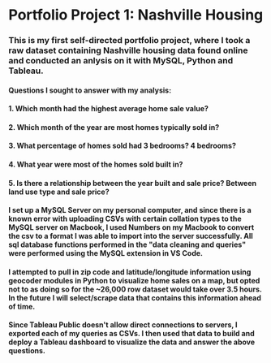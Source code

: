 # Portfolio Project 1: Nashville Housing
### This is my first self-directed portfolio project, where I took a raw dataset containing Nashville housing data found online and conducted an anlysis on it with MySQL, Python and Tableau.
#### Questions I sought to answer with my analysis:
#### 1. Which month had the highest average home sale value?
#### 2. Which month of the year are most homes typically sold in?
#### 3. What percentage of homes sold had 3 bedrooms? 4 bedrooms?
#### 4. What year were most of the homes sold built in?
#### 5. Is there a relationship between the year built and sale price? Between land use type and sale price?
#### I set up a MySQL Server on my personal computer, and since there is a known error with uploading CSVs with certain collation types to the MySQL server on Macbook, I used Numbers on my Macbook to convert the csv to a format I was able to import into the server successfully. All sql database functions performed in the "data cleaning and queries" were performed using the MySQL extension in VS Code.
#### I attempted to pull in zip code and latitude/longitude information using geocoder modules in Python to visualize home sales on a map, but opted not to as doing so for the ~26,000 row dataset would take over 3.5 hours. In the future I will select/scrape data that contains this information ahead of time.
#### Since Tableau Public doesn't allow direct connections to servers, I exported each of my queries as CSVs. I then used that data to build and deploy a Tableau dashboard to visualize the data and answer the above questions.
